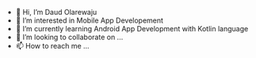 - 👋 Hi, I’m Daud Olarewaju
- 👀 I’m interested in Mobile App Developement
- 🌱 I’m currently learning Android App Development with Kotlin language
- 💞️ I’m looking to collaborate on ...
- 📫 How to reach me ...

<!---
Daud94/Daud94 is a ✨ special ✨ repository because its `README.md` (this file) appears on your GitHub profile.
You can click the Preview link to take a look at your changes.
--->

